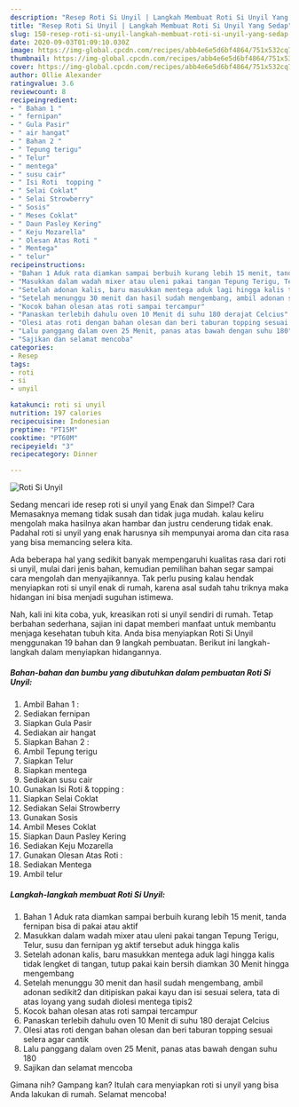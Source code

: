 ```yaml
---
description: "Resep Roti Si Unyil | Langkah Membuat Roti Si Unyil Yang Sedap"
title: "Resep Roti Si Unyil | Langkah Membuat Roti Si Unyil Yang Sedap"
slug: 150-resep-roti-si-unyil-langkah-membuat-roti-si-unyil-yang-sedap
date: 2020-09-03T01:09:10.030Z
image: https://img-global.cpcdn.com/recipes/abb4e6e5d6bf4864/751x532cq70/roti-si-unyil-foto-resep-utama.jpg
thumbnail: https://img-global.cpcdn.com/recipes/abb4e6e5d6bf4864/751x532cq70/roti-si-unyil-foto-resep-utama.jpg
cover: https://img-global.cpcdn.com/recipes/abb4e6e5d6bf4864/751x532cq70/roti-si-unyil-foto-resep-utama.jpg
author: Ollie Alexander
ratingvalue: 3.6
reviewcount: 8
recipeingredient:
- " Bahan 1 "
- " fernipan"
- " Gula Pasir"
- " air hangat"
- " Bahan 2 "
- " Tepung terigu"
- " Telur"
- " mentega"
- " susu cair"
- " Isi Roti  topping "
- " Selai Coklat"
- " Selai Strowberry"
- " Sosis"
- " Meses Coklat"
- " Daun Pasley Kering"
- " Keju Mozarella"
- " Olesan Atas Roti "
- " Mentega"
- " telur"
recipeinstructions:
- "Bahan 1 Aduk rata diamkan sampai berbuih kurang lebih 15 menit, tanda fernipan bisa di pakai atau aktif"
- "Masukkan dalam wadah mixer atau uleni pakai tangan Tepung Terigu, Telur, susu dan fernipan yg aktif tersebut aduk hingga kalis"
- "Setelah adonan kalis, baru masukkan mentega aduk lagi hingga kalis tidak lengket di tangan, tutup pakai kain bersih diamkan 30 Menit hingga mengembang"
- "Setelah menunggu 30 menit dan hasil sudah mengembang, ambil adonan sedikit2 dan ditipiskan pakai kayu dan isi sesuai selera, tata di atas loyang yang sudah diolesi mentega tipis2"
- "Kocok bahan olesan atas roti sampai tercampur"
- "Panaskan terlebih dahulu oven 10 Menit di suhu 180 derajat Celcius"
- "Olesi atas roti dengan bahan olesan dan beri taburan topping sesuai selera agar cantik"
- "Lalu panggang dalam oven 25 Menit, panas atas bawah dengan suhu 180"
- "Sajikan dan selamat mencoba"
categories:
- Resep
tags:
- roti
- si
- unyil

katakunci: roti si unyil 
nutrition: 197 calories
recipecuisine: Indonesian
preptime: "PT15M"
cooktime: "PT60M"
recipeyield: "3"
recipecategory: Dinner

---
```



![Roti Si Unyil](https://img-global.cpcdn.com/recipes/abb4e6e5d6bf4864/751x532cq70/roti-si-unyil-foto-resep-utama.jpg)

Sedang mencari ide resep roti si unyil yang Enak dan Simpel? Cara Memasaknya memang tidak susah dan tidak juga mudah. kalau keliru mengolah maka hasilnya akan hambar dan justru cenderung tidak enak. Padahal roti si unyil yang enak harusnya sih mempunyai aroma dan cita rasa yang bisa memancing selera kita.



Ada beberapa hal yang sedikit banyak mempengaruhi kualitas rasa dari roti si unyil, mulai dari jenis bahan, kemudian pemilihan bahan segar sampai cara mengolah dan menyajikannya. Tak perlu pusing kalau hendak menyiapkan roti si unyil enak di rumah, karena asal sudah tahu triknya maka hidangan ini bisa menjadi suguhan istimewa.


Nah, kali ini kita coba, yuk, kreasikan roti si unyil sendiri di rumah. Tetap berbahan sederhana, sajian ini dapat memberi manfaat untuk membantu menjaga kesehatan tubuh kita. Anda bisa menyiapkan Roti Si Unyil menggunakan 19 bahan dan 9 langkah pembuatan. Berikut ini langkah-langkah dalam menyiapkan hidangannya.

<!--inarticleads1-->

##### Bahan-bahan dan bumbu yang dibutuhkan dalam pembuatan Roti Si Unyil:

1. Ambil  Bahan 1 :
1. Sediakan  fernipan
1. Siapkan  Gula Pasir
1. Sediakan  air hangat
1. Siapkan  Bahan 2 :
1. Ambil  Tepung terigu
1. Siapkan  Telur
1. Siapkan  mentega
1. Sediakan  susu cair
1. Gunakan  Isi Roti &amp; topping :
1. Siapkan  Selai Coklat
1. Sediakan  Selai Strowberry
1. Gunakan  Sosis
1. Ambil  Meses Coklat
1. Siapkan  Daun Pasley Kering
1. Sediakan  Keju Mozarella
1. Gunakan  Olesan Atas Roti :
1. Sediakan  Mentega
1. Ambil  telur




<!--inarticleads2-->

##### Langkah-langkah membuat Roti Si Unyil:

1. Bahan 1 Aduk rata diamkan sampai berbuih kurang lebih 15 menit, tanda fernipan bisa di pakai atau aktif
1. Masukkan dalam wadah mixer atau uleni pakai tangan Tepung Terigu, Telur, susu dan fernipan yg aktif tersebut aduk hingga kalis
1. Setelah adonan kalis, baru masukkan mentega aduk lagi hingga kalis tidak lengket di tangan, tutup pakai kain bersih diamkan 30 Menit hingga mengembang
1. Setelah menunggu 30 menit dan hasil sudah mengembang, ambil adonan sedikit2 dan ditipiskan pakai kayu dan isi sesuai selera, tata di atas loyang yang sudah diolesi mentega tipis2
1. Kocok bahan olesan atas roti sampai tercampur
1. Panaskan terlebih dahulu oven 10 Menit di suhu 180 derajat Celcius
1. Olesi atas roti dengan bahan olesan dan beri taburan topping sesuai selera agar cantik
1. Lalu panggang dalam oven 25 Menit, panas atas bawah dengan suhu 180
1. Sajikan dan selamat mencoba




Gimana nih? Gampang kan? Itulah cara menyiapkan roti si unyil yang bisa Anda lakukan di rumah. Selamat mencoba!
